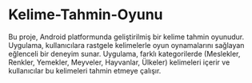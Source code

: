 # Kelime-Tahmin-Oyunu
Bu proje, Android platformunda geliştirilmiş bir kelime tahmin oyunudur. Uygulama, kullanıcılara rastgele kelimelerle oyun oynamalarını sağlayan eğlenceli bir deneyim sunar. Uygulama, farklı kategorilerde (Meslekler, Renkler, Yemekler, Meyveler, Hayvanlar, Ülkeler) kelimeleri içerir ve kullanıcılar bu kelimeleri tahmin etmeye çalışır.
